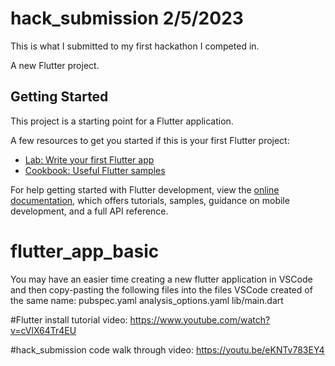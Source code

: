 # hack_submission 2/5/2023
This is what I submitted to my first hackathon I competed in. 

A new Flutter project.

## Getting Started

This project is a starting point for a Flutter application.

A few resources to get you started if this is your first Flutter project:

- [Lab: Write your first Flutter app](https://docs.flutter.dev/get-started/codelab)
- [Cookbook: Useful Flutter samples](https://docs.flutter.dev/cookbook)

For help getting started with Flutter development, view the
[online documentation](https://docs.flutter.dev/), which offers tutorials,
samples, guidance on mobile development, and a full API reference.
# flutter_app_basic
You may have an easier time creating a new flutter application in VSCode and then copy-pasting the following files into the files VSCode created of the same name:
pubspec.yaml
analysis_options.yaml
lib/main.dart

#Flutter install tutorial video:
https://www.youtube.com/watch?v=cVlX64Tr4EU

#hack_submission code walk through video:
https://youtu.be/eKNTv783EY4
